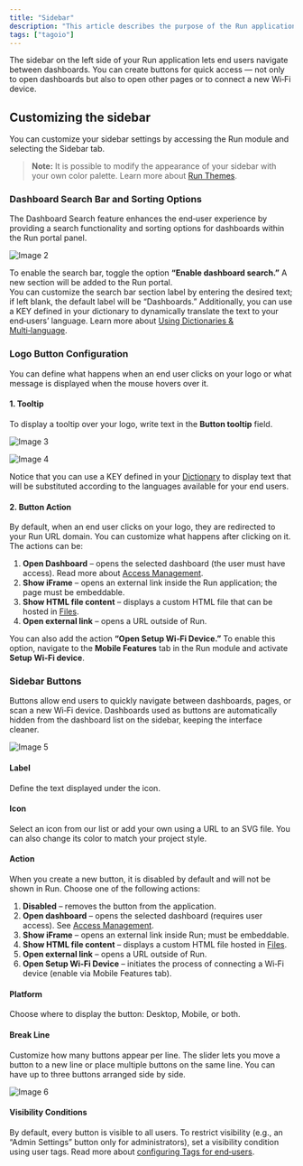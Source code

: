 ```yaml
---
title: "Sidebar"
description: "This article describes the purpose of the Run application sidebar and how to customize it, including creating quick-access buttons and changing appearance settings."
tags: ["tagoio"]
---
```

The sidebar on the left side of your Run application lets end users navigate between dashboards. You can create buttons for quick access — not only to open dashboards but also to open other pages or to connect a new Wi‑Fi device.

## Customizing the sidebar
You can customize your sidebar settings by accessing the Run module and selecting the Sidebar tab.

<!-- Image placeholder removed for build -->

> **Note:** It is possible to modify the appearance of your sidebar with your own color palette. Learn more about [Run Themes](run-theme).

### Dashboard Search Bar and Sorting Options
The Dashboard Search feature enhances the end‑user experience by providing a search functionality and sorting options for dashboards within the Run portal panel.

![Image 2](https://help.tago.io/galleryDocuments/edbsn2ae0e75abd2400efb60282b67a6606415d8b29ecc595af530a96705ebb7cc8d02e1a3c7b2f4b673867551082694dc1de?inline=true)

To enable the search bar, toggle the option **“Enable dashboard search.”** A new section will be added to the Run portal.  
You can customize the search bar section label by entering the desired text; if left blank, the default label will be “Dashboards.” Additionally, you can use a KEY defined in your dictionary to dynamically translate the text to your end‑users’ language. Learn more about [Using Dictionaries & Multi‑language](/tagoio/using-dictionaries-multi-language).

### Logo Button Configuration
You can define what happens when an end user clicks on your logo or what message is displayed when the mouse hovers over it.

#### 1. Tooltip
To display a tooltip over your logo, write text in the **Button tooltip** field.

![Image 3](https://help.tago.io/galleryDocuments/edbsn42d5ac12bbd5138f53c31f3ef1aaf6d1cba45d953ed38e43c83f26bd4b8e30e6704b262f6b4b51606e6ce9ac1127993c?inline=true)

![Image 4](https://img.zohostatic.com/zde/static/images/info.png)

Notice that you can use a KEY defined in your [Dictionary](/tagoio/using-dictionaries-multi-language) to display text that will be substituted according to the languages available for your end users.

#### 2. Button Action
By default, when an end user clicks on your logo, they are redirected to your Run URL domain. You can customize what happens after clicking on it. The actions can be:

1. **Open Dashboard** – opens the selected dashboard (the user must have access). Read more about [Access Management](/tagoio/security/access-management).
2. **Show iFrame** – opens an external link inside the Run application; the page must be embeddable.
3. **Show HTML file content** – displays a custom HTML file that can be hosted in [Files](/tagoio/files).
4. **Open external link** – opens a URL outside of Run.

You can also add the action **“Open Setup Wi‑Fi Device.”** To enable this option, navigate to the **Mobile Features** tab in the Run module and activate **Setup Wi‑Fi device**.

### Sidebar Buttons
Buttons allow end users to quickly navigate between dashboards, pages, or scan a new Wi‑Fi device. Dashboards used as buttons are automatically hidden from the dashboard list on the sidebar, keeping the interface cleaner.

![Image 5](https://img.zohostatic.com/zde/static/images/file.png)

#### Label
Define the text displayed under the icon.

#### Icon
Select an icon from our list or add your own using a URL to an SVG file. You can also change its color to match your project style.

#### Action
When you create a new button, it is disabled by default and will not be shown in Run. Choose one of the following actions:

1. **Disabled** – removes the button from the application.
2. **Open dashboard** – opens the selected dashboard (requires user access). See [Access Management](/tagoio/security/access-management).
3. **Show iFrame** – opens an external link inside Run; must be embeddable.
4. **Show HTML file content** – displays a custom HTML file hosted in [Files](/tagoio/files).
5. **Open external link** – opens a URL outside of Run.
6. **Open Setup Wi‑Fi Device** – initiates the process of connecting a Wi‑Fi device (enable via Mobile Features tab).

#### Platform
Choose where to display the button: Desktop, Mobile, or both.

#### Break Line
Customize how many buttons appear per line. The slider lets you move a button to a new line or place multiple buttons on the same line. You can have up to three buttons arranged side by side.

![Image 6](https://img.zohostatic.com/zde/static/images/file.png)

#### Visibility Conditions
By default, every button is visible to all users. To restrict visibility (e.g., an “Admin Settings” button only for administrators), set a visibility condition using user tags. Read more about [configuring Tags for end‑users](/tagoio/security/access-management).